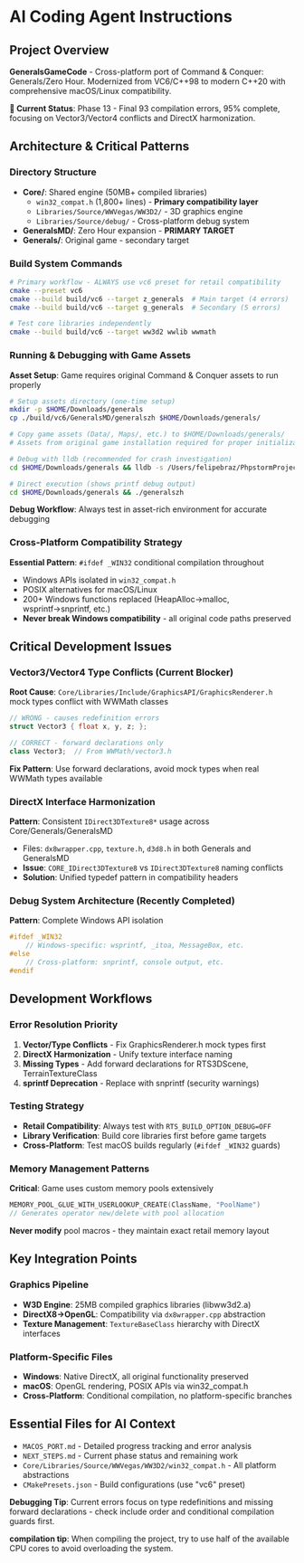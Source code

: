 # AI Coding Agent Instructions

## Project Overview

**GeneralsGameCode** - Cross-platform port of Command & Conquer: Generals/Zero Hour. Modernized from VC6/C++98 to modern C++20 with comprehensive macOS/Linux compatibility.

**🎯 Current Status**: Phase 13 - Final 93 compilation errors, 95% complete, focusing on Vector3/Vector4 conflicts and DirectX harmonization.

## Architecture & Critical Patterns

### Directory Structure
- **Core/**: Shared engine (50MB+ compiled libraries)
  - `win32_compat.h` (1,800+ lines) - **Primary compatibility layer**
  - `Libraries/Source/WWVegas/WW3D2/` - 3D graphics engine  
  - `Libraries/Source/debug/` - Cross-platform debug system
- **GeneralsMD/**: Zero Hour expansion - **PRIMARY TARGET**
- **Generals/**: Original game - secondary target  

### Build System Commands
```bash
# Primary workflow - ALWAYS use vc6 preset for retail compatibility
cmake --preset vc6
cmake --build build/vc6 --target z_generals  # Main target (4 errors)
cmake --build build/vc6 --target g_generals  # Secondary (5 errors)

# Test core libraries independently
cmake --build build/vc6 --target ww3d2 wwlib wwmath
```

### Running & Debugging with Game Assets
**Asset Setup**: Game requires original Command & Conquer assets to run properly
```bash
# Setup assets directory (one-time setup)
mkdir -p $HOME/Downloads/generals
cp ./build/vc6/GeneralsMD/generalszh $HOME/Downloads/generals/

# Copy game assets (Data/, Maps/, etc.) to $HOME/Downloads/generals/
# Assets from original game installation required for proper initialization

# Debug with lldb (recommended for crash investigation)
cd $HOME/Downloads/generals && lldb -s /Users/felipebraz/PhpstormProjects/pessoal/GeneralsGameCode/scripts/debug_script.lldb generalszh

# Direct execution (shows printf debug output)
cd $HOME/Downloads/generals && ./generalszh
```

**Debug Workflow**: Always test in asset-rich environment for accurate debugging

### Cross-Platform Compatibility Strategy
**Essential Pattern**: `#ifdef _WIN32` conditional compilation throughout
- Windows APIs isolated in `win32_compat.h` 
- POSIX alternatives for macOS/Linux
- 200+ Windows functions replaced (HeapAlloc→malloc, wsprintf→snprintf, etc.)
- **Never break Windows compatibility** - all original code paths preserved

## Critical Development Issues

### Vector3/Vector4 Type Conflicts (Current Blocker)
**Root Cause**: `Core/Libraries/Include/GraphicsAPI/GraphicsRenderer.h` mock types conflict with WWMath classes
```cpp
// WRONG - causes redefinition errors
struct Vector3 { float x, y, z; };

// CORRECT - forward declarations only
class Vector3;  // From WWMath/vector3.h
```
**Fix Pattern**: Use forward declarations, avoid mock types when real WWMath types available

### DirectX Interface Harmonization  
**Pattern**: Consistent `IDirect3DTexture8*` usage across Core/Generals/GeneralsMD
- Files: `dx8wrapper.cpp`, `texture.h`, `d3d8.h` in both Generals and GeneralsMD
- **Issue**: `CORE_IDirect3DTexture8` vs `IDirect3DTexture8` naming conflicts
- **Solution**: Unified typedef pattern in compatibility headers

### Debug System Architecture (Recently Completed)
**Pattern**: Complete Windows API isolation
```cpp
#ifdef _WIN32
    // Windows-specific: wsprintf, _itoa, MessageBox, etc.
#else  
    // Cross-platform: snprintf, console output, etc.
#endif
```

## Development Workflows

### Error Resolution Priority
1. **Vector/Type Conflicts** - Fix GraphicsRenderer.h mock types first
2. **DirectX Harmonization** - Unify texture interface naming  
3. **Missing Types** - Add forward declarations for RTS3DScene, TerrainTextureClass
4. **sprintf Deprecation** - Replace with snprintf (security warnings)

### Testing Strategy
- **Retail Compatibility**: Always test with `RTS_BUILD_OPTION_DEBUG=OFF`
- **Library Verification**: Build core libraries first before game targets
- **Cross-Platform**: Test macOS builds regularly (`#ifdef _WIN32` guards)

### Memory Management Patterns
**Critical**: Game uses custom memory pools extensively
```cpp
MEMORY_POOL_GLUE_WITH_USERLOOKUP_CREATE(ClassName, "PoolName")
// Generates operator new/delete with pool allocation
```
**Never modify** pool macros - they maintain exact retail memory layout

## Key Integration Points

### Graphics Pipeline
- **W3D Engine**: 25MB compiled graphics libraries (libww3d2.a)
- **DirectX8→OpenGL**: Compatibility via `dx8wrapper.cpp` abstraction
- **Texture Management**: `TextureBaseClass` hierarchy with DirectX interfaces

### Platform-Specific Files
- **Windows**: Native DirectX, all original functionality preserved
- **macOS**: OpenGL rendering, POSIX APIs via win32_compat.h  
- **Cross-Platform**: Conditional compilation, no platform-specific branches

## Essential Files for AI Context
- `MACOS_PORT.md` - Detailed progress tracking and error analysis
- `NEXT_STEPS.md` - Current phase status and remaining work  
- `Core/Libraries/Source/WWVegas/WW3D2/win32_compat.h` - All platform abstractions
- `CMakePresets.json` - Build configurations (use "vc6" preset)

**Debugging Tip**: Current errors focus on type redefinitions and missing forward declarations - check include order and conditional compilation guards first.

**compilation tip**: When compiling the project, try to use half of the available CPU cores to avoid overloading the system.